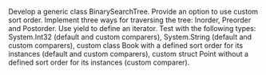Develop a generic class BinarySearchTree. Provide an option to use custom sort order. Implement three ways for traversing the tree: Inorder, Preorder and Postorder. Use yield to define an iterator. Test with the following types:
System.Int32 (default and custom comparers),
System.String (default and custom comparers),
custom class Book with a defined sort order for its instances (default and custom comparers),
custom struct Point without a defined sort order for its instances (custom comparer).